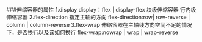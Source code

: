 ###伸缩容器的属性
1.display
  display：flex | display-flex
  块级伸缩容器     行内级伸缩容器
2.flex-direction
  指定主轴的方向
  flex-direction:row| row-reverse | column | column-reverse
3.flex-wrap
  伸缩容器在主轴线方向空间不足的情况下，是否换行以及该如何换行
  flex-wrap:nowrap | wrap | wrap-reverse
   